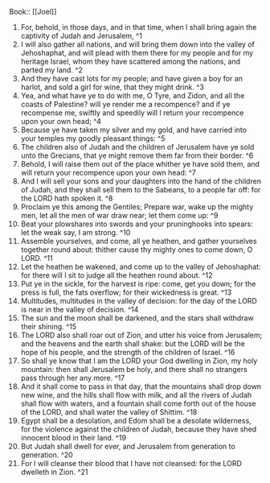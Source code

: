  Book:: [[Joel]]
 1. For, behold, in those days, and in that time, when I shall bring again the captivity of Judah and Jerusalem, ^1
 2. I will also gather all nations, and will bring them down into the valley of Jehoshaphat, and will plead with them there for my people and for my heritage Israel, whom they have scattered among the nations, and parted my land. ^2
 3. And they have cast lots for my people; and have given a boy for an harlot, and sold a girl for wine, that they might drink. ^3
 4. Yea, and what have ye to do with me, O Tyre, and Zidon, and all the coasts of Palestine? will ye render me a recompence? and if ye recompense me, swiftly and speedily will I return your recompence upon your own head; ^4
 5. Because ye have taken my silver and my gold, and have carried into your temples my goodly pleasant things: ^5
 6. The children also of Judah and the children of Jerusalem have ye sold unto the Grecians, that ye might remove them far from their border. ^6
 7. Behold, I will raise them out of the place whither ye have sold them, and will return your recompence upon your own head: ^7
 8. And I will sell your sons and your daughters into the hand of the children of Judah, and they shall sell them to the Sabeans, to a people far off: for the LORD hath spoken it. ^8
 9. Proclaim ye this among the Gentiles; Prepare war, wake up the mighty men, let all the men of war draw near; let them come up: ^9
 10. Beat your plowshares into swords and your pruninghooks into spears: let the weak say, I am strong. ^10
 11. Assemble yourselves, and come, all ye heathen, and gather yourselves together round about: thither cause thy mighty ones to come down, O LORD. ^11
 12. Let the heathen be wakened, and come up to the valley of Jehoshaphat: for there will I sit to judge all the heathen round about. ^12
 13. Put ye in the sickle, for the harvest is ripe: come, get you down; for the press is full, the fats overflow; for their wickedness is great. ^13
 14. Multitudes, multitudes in the valley of decision: for the day of the LORD is near in the valley of decision. ^14
 15. The sun and the moon shall be darkened, and the stars shall withdraw their shining. ^15
 16. The LORD also shall roar out of Zion, and utter his voice from Jerusalem; and the heavens and the earth shall shake: but the LORD will be the hope of his people, and the strength of the children of Israel. ^16
 17. So shall ye know that I am the LORD your God dwelling in Zion, my holy mountain: then shall Jerusalem be holy, and there shall no strangers pass through her any more. ^17
 18. And it shall come to pass in that day, that the mountains shall drop down new wine, and the hills shall flow with milk, and all the rivers of Judah shall flow with waters, and a fountain shall come forth out of the house of the LORD, and shall water the valley of Shittim. ^18
 19. Egypt shall be a desolation, and Edom shall be a desolate wilderness, for the violence against the children of Judah, because they have shed innocent blood in their land. ^19
 20. But Judah shall dwell for ever, and Jerusalem from generation to generation. ^20
 21. For I will cleanse their blood that I have not cleansed: for the LORD dwelleth in Zion. ^21
